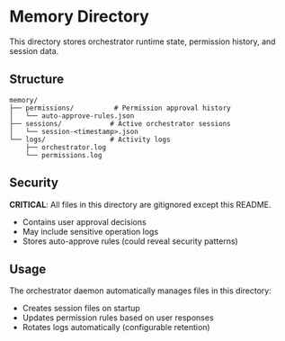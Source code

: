 # Memory Directory

This directory stores orchestrator runtime state, permission history, and session data.

## Structure

```
memory/
├── permissions/          # Permission approval history
│   └── auto-approve-rules.json
├── sessions/            # Active orchestrator sessions
│   └── session-<timestamp>.json
└── logs/                # Activity logs
    ├── orchestrator.log
    └── permissions.log
```

## Security

**CRITICAL**: All files in this directory are gitignored except this README.
- Contains user approval decisions
- May include sensitive operation logs
- Stores auto-approve rules (could reveal security patterns)

## Usage

The orchestrator daemon automatically manages files in this directory:
- Creates session files on startup
- Updates permission rules based on user responses
- Rotates logs automatically (configurable retention)
